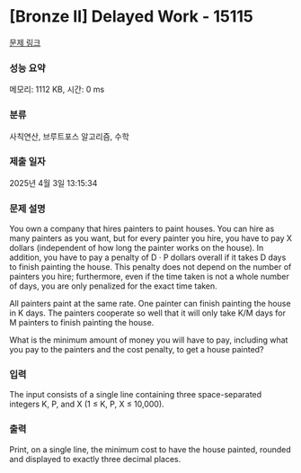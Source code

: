 # [Bronze II] Delayed Work - 15115 

[문제 링크](https://www.acmicpc.net/problem/15115) 

### 성능 요약

메모리: 1112 KB, 시간: 0 ms

### 분류

사칙연산, 브루트포스 알고리즘, 수학

### 제출 일자

2025년 4월 3일 13:15:34

### 문제 설명

<p>You own a company that hires painters to paint houses. You can hire as many painters as you want, but for every painter you hire, you have to pay X dollars (independent of how long the painter works on the house). In addition, you have to pay a penalty of D · P dollars overall if it takes D days to finish painting the house. This penalty does not depend on the number of painters you hire; furthermore, even if the time taken is not a whole number of days, you are only penalized for the exact time taken.</p>

<p>All painters paint at the same rate. One painter can finish painting the house in K days. The painters cooperate so well that it will only take K/M days for M painters to finish painting the house.</p>

<p>What is the minimum amount of money you will have to pay, including what you pay to the painters and the cost penalty, to get a house painted?</p>

### 입력 

 <p>The input consists of a single line containing three space-separated integers K, P, and X (1 ≤ K, P, X ≤ 10,000).</p>

### 출력 

 <p>Print, on a single line, the minimum cost to have the house painted, rounded and displayed to exactly three decimal places.</p>

